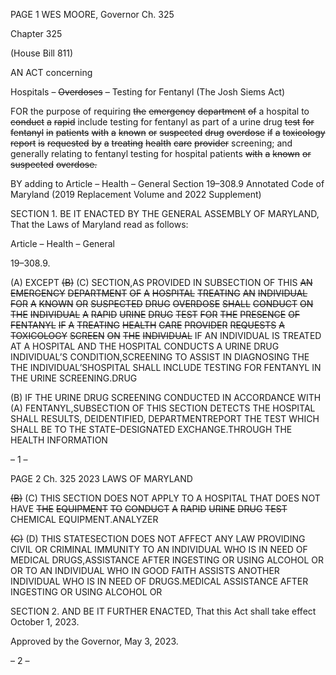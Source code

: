 PAGE 1
WES MOORE, Governor Ch. 325

Chapter 325

(House Bill 811)

AN ACT concerning

Hospitals – ~~Overdoses~~ ~~–~~ Testing for Fentanyl
(The Josh Siems Act)

FOR the purpose of requiring ~~the~~ ~~emergency~~ ~~department~~ ~~of~~ a hospital to ~~conduct~~ ~~a~~ ~~rapid~~
include testing for fentanyl as part of a urine drug ~~test~~ ~~for~~ ~~fentanyl~~ ~~in~~ ~~patients~~ ~~with~~
~~a~~ ~~known~~ ~~or~~ ~~suspected~~ ~~drug~~ ~~overdose~~ ~~if~~ ~~a~~ ~~toxicology~~ ~~report~~ ~~is~~ ~~requested~~ ~~by~~ ~~a~~ ~~treating~~
~~health~~ ~~care~~ ~~provider~~ screening; and generally relating to fentanyl testing for hospital
patients ~~with~~ ~~a~~ ~~known~~ ~~or~~ ~~suspected~~ ~~overdose.~~

BY adding to
Article – Health – General
Section 19–308.9
Annotated Code of Maryland
(2019 Replacement Volume and 2022 Supplement)

SECTION 1. BE IT ENACTED BY THE GENERAL ASSEMBLY OF MARYLAND,
That the Laws of Maryland read as follows:

Article – Health – General

19–308.9.

(A) EXCEPT ~~(B)~~ (C) SECTION,AS PROVIDED IN SUBSECTION OF THIS ~~AN~~
~~EMERGENCY~~ ~~DEPARTMENT~~ ~~OF~~ ~~A~~ ~~HOSPITAL~~ ~~TREATING~~ ~~AN~~ ~~INDIVIDUAL~~ ~~FOR~~ ~~A~~ ~~KNOWN~~
~~OR~~ ~~SUSPECTED~~ ~~DRUG~~ ~~OVERDOSE~~ ~~SHALL~~ ~~CONDUCT~~ ~~ON~~ ~~THE~~ ~~INDIVIDUAL~~ ~~A~~ ~~RAPID~~
~~URINE~~ ~~DRUG~~ ~~TEST~~ ~~FOR~~ ~~THE~~ ~~PRESENCE~~ ~~OF~~ ~~FENTANYL~~ ~~IF~~ ~~A~~ ~~TREATING~~ ~~HEALTH~~ ~~CARE~~
~~PROVIDER~~ ~~REQUESTS~~ ~~A~~ ~~TOXICOLOGY~~ ~~SCREEN~~ ~~ON~~ ~~THE~~ ~~INDIVIDUAL~~ IF AN INDIVIDUAL
IS TREATED AT A HOSPITAL AND THE HOSPITAL CONDUCTS A URINE DRUG
INDIVIDUAL’S CONDITION,SCREENING TO ASSIST IN DIAGNOSING THE THE
INDIVIDUAL’SHOSPITAL SHALL INCLUDE TESTING FOR FENTANYL IN THE URINE
SCREENING.DRUG

(B) IF THE URINE DRUG SCREENING CONDUCTED IN ACCORDANCE WITH
(A) FENTANYL,SUBSECTION OF THIS SECTION DETECTS THE HOSPITAL SHALL
RESULTS, DEIDENTIFIED, DEPARTMENTREPORT THE TEST WHICH SHALL BE TO THE
STATE–DESIGNATED EXCHANGE.THROUGH THE HEALTH INFORMATION

– 1 –

PAGE 2
Ch. 325 2023 LAWS OF MARYLAND

~~(B)~~ (C) THIS SECTION DOES NOT APPLY TO A HOSPITAL THAT DOES NOT
HAVE ~~THE~~ ~~EQUIPMENT~~ ~~TO~~ ~~CONDUCT~~ ~~A~~ ~~RAPID~~ ~~URINE~~ ~~DRUG~~ ~~TEST~~ CHEMICAL
EQUIPMENT.ANALYZER

~~(C)~~ (D) THIS STATESECTION DOES NOT AFFECT ANY LAW PROVIDING
CIVIL OR CRIMINAL IMMUNITY TO AN INDIVIDUAL WHO IS IN NEED OF MEDICAL
DRUGS,ASSISTANCE AFTER INGESTING OR USING ALCOHOL OR OR TO AN
INDIVIDUAL WHO IN GOOD FAITH ASSISTS ANOTHER INDIVIDUAL WHO IS IN NEED OF
DRUGS.MEDICAL ASSISTANCE AFTER INGESTING OR USING ALCOHOL OR

SECTION 2. AND BE IT FURTHER ENACTED, That this Act shall take effect
October 1, 2023.

Approved by the Governor, May 3, 2023.

– 2 –